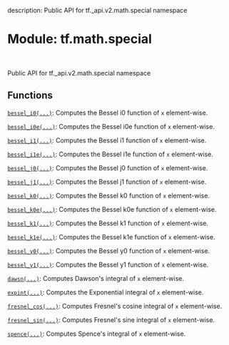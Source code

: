description: Public API for tf._api.v2.math.special namespace

<div itemscope itemtype="http://developers.google.com/ReferenceObject">
<meta itemprop="name" content="tf.math.special" />
<meta itemprop="path" content="Stable" />
</div>

# Module: tf.math.special

<!-- Insert buttons and diff -->

<table class="tfo-notebook-buttons tfo-api nocontent" align="left">

</table>



Public API for tf._api.v2.math.special namespace



## Functions

[`bessel_i0(...)`](../../tf/math/bessel_i0.md): Computes the Bessel i0 function of `x` element-wise.

[`bessel_i0e(...)`](../../tf/math/bessel_i0e.md): Computes the Bessel i0e function of `x` element-wise.

[`bessel_i1(...)`](../../tf/math/bessel_i1.md): Computes the Bessel i1 function of `x` element-wise.

[`bessel_i1e(...)`](../../tf/math/bessel_i1e.md): Computes the Bessel i1e function of `x` element-wise.

[`bessel_j0(...)`](../../tf/math/special/bessel_j0.md): Computes the Bessel j0 function of `x` element-wise.

[`bessel_j1(...)`](../../tf/math/special/bessel_j1.md): Computes the Bessel j1 function of `x` element-wise.

[`bessel_k0(...)`](../../tf/math/special/bessel_k0.md): Computes the Bessel k0 function of `x` element-wise.

[`bessel_k0e(...)`](../../tf/math/special/bessel_k0e.md): Computes the Bessel k0e function of `x` element-wise.

[`bessel_k1(...)`](../../tf/math/special/bessel_k1.md): Computes the Bessel k1 function of `x` element-wise.

[`bessel_k1e(...)`](../../tf/math/special/bessel_k1e.md): Computes the Bessel k1e function of `x` element-wise.

[`bessel_y0(...)`](../../tf/math/special/bessel_y0.md): Computes the Bessel y0 function of `x` element-wise.

[`bessel_y1(...)`](../../tf/math/special/bessel_y1.md): Computes the Bessel y1 function of `x` element-wise.

[`dawsn(...)`](../../tf/math/special/dawsn.md): Computes Dawson's integral of `x` element-wise.

[`expint(...)`](../../tf/math/special/expint.md): Computes the Exponential integral of `x` element-wise.

[`fresnel_cos(...)`](../../tf/math/special/fresnel_cos.md): Computes Fresnel's cosine integral of `x` element-wise.

[`fresnel_sin(...)`](../../tf/math/special/fresnel_sin.md): Computes Fresnel's sine integral of `x` element-wise.

[`spence(...)`](../../tf/math/special/spence.md): Computes Spence's integral of `x` element-wise.

